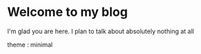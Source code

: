 # Welcome to my blog

I'm glad you are here. I plan to talk about absolutely nothing at all

theme : minimal
